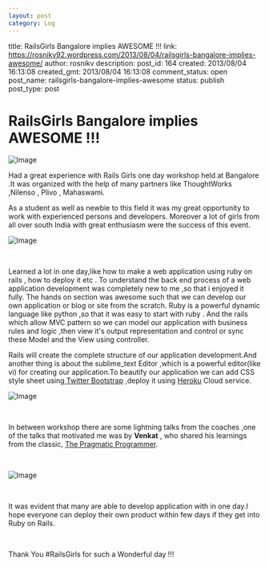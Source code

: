 ```yaml
---
layout: post
category: Log
---
```


title: RailsGirls Bangalore implies AWESOME !!!
link: https://rosnikv92.wordpress.com/2013/08/04/railsgirls-bangalore-implies-awesome/
author: rosnikv
description: 
post_id: 164
created: 2013/08/04 16:13:08
created_gmt: 2013/08/04 16:13:08
comment_status: open
post_name: railsgirls-bangalore-implies-awesome
status: publish
post_type: post

# RailsGirls Bangalore implies AWESOME !!!

![Image](http://rosnikv92.files.wordpress.com/2013/08/bqufk6rcmaezdze.png?w=590)

Had a great experience with Rails Girls one day workshop held at Bangalore .It was organized with the help of many partners like ThoughtWorks ,Nilenso , Plivo , Mahaswami.

As a student as well as newbie to this field it was my great opportunity to work with experienced persons and developers. Moreover a lot of girls from all over south India with great enthusiasm were the success of this event.

![Image](http://rosnikv92.files.wordpress.com/2013/08/bqtzaplcyaawrcd.jpg?w=590)

 

Learned a lot in one day,like how to make a web application using ruby on rails , how to deploy it etc . To understand the back end process of a web application development was completely new to me ,so that i enjoyed it fully. The hands on section was awesome such that we can develop our own application or blog or site from the scratch. Ruby is a powerful dynamic language like python ,so that it was easy to start with ruby . And the rails which allow MVC pattern so we can model our application with business rules and logic ,then view it's output representation and control or sync these Model and the View using controller.

Rails will create the complete structure of our application development.And another thing is about the sublime_text Editor ,which is a powerful editor(like vi) for creating our application.To beautify our application we can add CSS style sheet using[ Twitter Bootstrap](http://twitter.github.io/bootstrap/) ,deploy it using [Heroku](https://www.heroku.com/) Cloud service.

![Image](http://rosnikv92.files.wordpress.com/2013/08/dsc02232.jpg?w=650)

 

In between workshop there are some lightning talks from the coaches ,one of the talks that motivated me was by **Venkat** , who shared his learnings from the classic, [The Pragmatic Programmer](http://en.wikipedia.org/wiki/The_Pragmatic_Programmer).

 

![Image](http://rosnikv92.files.wordpress.com/2013/08/dsc02233.jpg?w=650)

 

It was evident that many are able to develop application with in one day.I hope everyone can deploy their own product within few days if they get into Ruby on Rails.

 

Thank You #RailsGirls for such a Wonderful day !!!
